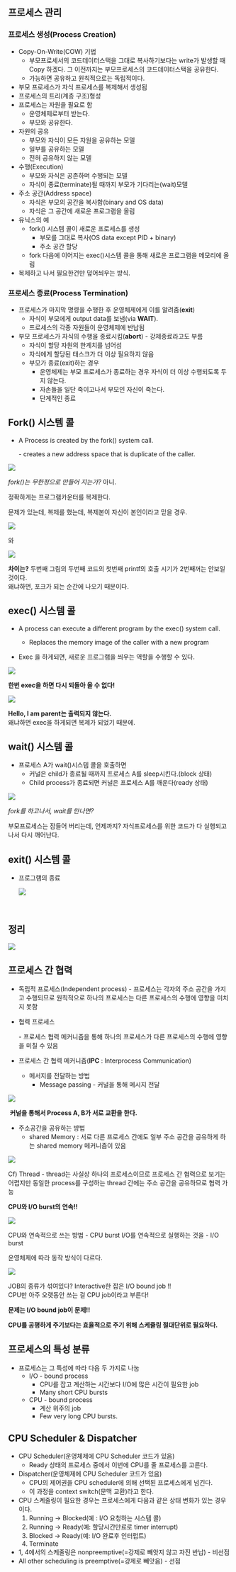 ## 프로세스 관리

###  프로세스 생성(Process Creation)

- Copy-On-Write(COW) 기법
  - 부모프로세서의 코드데이터스택을 그대로 복사하기보다는 write가 발생할 때 Copy 하겠다. 그 이전까지는 부모프로세스의 코드데이터스택을 공유한다.
  - 가능하면 공유하고 원칙적으로는 독립적이다.
- 부모 프로세스가 자식 프로세스를 복제해서 생성됨
- 프로세스의 트리(계층 구조)형성
- 프로세스는 자원을 필요로 함
  - 운영체제로부터 받는다.
  - 부모와 공유한다.
- 자원의 공유
  - 부모와 자식이 모든 자원을 공유하는 모델
  - 일부를 공유하는 모델
  - 전혀 공유하지 않는 모델
- 수행(Execution)
  - 부모와 자식은 공존하며 수행되는 모델
  - 자식이 종료(terminate)될 때까지 부모가 기다리는(wait)모델
- 주소 공간(Address space)
  - 자식은 부모의 공간을 복사함(binary and OS data)
  - 자식은 그 공간에 새로운 프로그램을 올림
- 유닉스의 예
  - fork() 시스템 콜이 새로운 프로세스를 생성
    - 부모를 그대로 복사(OS data except PID + binary)
    - 주소 공간 할당
  - fork 다음에 이어지는 exec()시스템 콜을 통해 새로운 프로그램을 메모리에 올림
- 복제하고 나서 필요한건만 덮어씌우는 방식.

### 프로세스 종료(Process Termination)

- 프로세스가 마지막 명령을 수행한 후 운영체제에게 이를 알려줌(**exit**)
  - 자식이 부모에게 output data를 보냄(via **WAIT**).
  - 프로세스의 각종 자원들이 운영체제에 반납됨
- 부모 프로세스가 자식의 수행을 종료시킴(**abort**) - 강제종료라고도 부름
  - 자식이 할당 자원의 한계치를 넘어섬
  - 자식에게 할당된 태스크가 더 이상 필요하지 않음
  - 부모가 종료(exit)하는 경우
    - 운영체제는 부모 프로세스가 종료하는 경우 자식이 더 이상 수행되도록 두지 않는다.
    - 자손들을 일단 죽이고나서 부모인 자신이 죽는다.
    - 단계적인 종료



## Fork() 시스템 콜

- A Process is created by the fork() system call.

  \- creates a new address space that is duplicate of the caller.

![](https://ws4.sinaimg.cn/large/006tKfTcgy1fmm4d0e5jqj310s0hkn6q.jpg)



*fork()는 무한정으로 만들어 지는가?* 아니.

정확하게는 프로그램카운터를 복제한다.

문제가 있는데, 복제를 했는데, 복제본이 자신이 본인이라고 믿을 경우.



![](https://ws2.sinaimg.cn/large/006tKfTcgy1fmm4jhkb0aj315e0i816k.jpg)

와

![](https://ws2.sinaimg.cn/large/006tKfTcgy1fmm4kxj7ikj315a0iwh1r.jpg)



**차이는?** 두번째 그림의 두번째 코드의 첫번째 printf의 호출 시기가 2번째꺼는 안보일 것이다.  
왜냐하면, 포크가 되는 순간에 나오기 때문이다.



## exec() 시스템 콜

- A process can execute a different program by the exec() system call.
  - Replaces the memory image of the caller with a new program



- Exec 을 하게되면, 새로운 프로그램을 씌우는 역할을 수행할 수 있다.

![](https://ws4.sinaimg.cn/large/006tKfTcgy1fmm4pk4atgj30yg0hsgv0.jpg)



**한번 exec을 하면 다시 되돌아 올 수 없다!**



![](https://ws2.sinaimg.cn/large/006tKfTcgy1fmm4t4hdtqj30s409ijwz.jpg)

**Hello, I am parent는 출력되지 않는다.**  
 왜냐하면 exec을 하게되면 복제가 되었기 때문에.



## wait() 시스템 콜

- 프로세스 A가 wait()시스템 콜을 호출하면
  - 커널은 child가 종료될 때까지 프로세스 A를 sleep시킨다.(block 상태)
  - Child process가 종료되면 커널은 프로세스 A를 깨운다(ready 상태)

![](https://ws2.sinaimg.cn/large/006tKfTcgy1fmm4z4cppnj30zu0joamm.jpg)

*fork를 하고나서, wait를 만나면?*

부모프로세스는 잠들어 버리는데, 언제까지? 자식프로세스를 위한 코드가 다 실행되고 나서 다시 깨어난다.



## exit() 시스템 콜

- 프로그램의 종료

  ![](https://ws1.sinaimg.cn/large/006tKfTcgy1fmm56bbl0bj30yc0gytk3.jpg)

  ​



## 정리

![](https://ws1.sinaimg.cn/large/006tKfTcgy1fmm59d1jy7j313s0oen5n.jpg)





## 프로세스 간 협력

- 독립적 프로세스(Independent process)
  \- 프로세스는 각자의 주소 공간을 가지고 수행되므로 원칙적으로 하나의 프로세스는 다른 프로세스의 수행에 영향을 미치지 못함

- 협력 프로세스

  \- 프로세스 협력 메커니즘을 통해 하나의 프로세스가 다른 프로세스의 수행에 영향을 미칠 수 있음

- 프로세스 간 협력 메커니즘(**IPC** : Interprocess Communication)

  - 메서지를 전달하는 방법
    - Message passing - 커널을 통해 메시지 전달

![](https://ws1.sinaimg.cn/large/006tKfTcgy1fmm5d8725mj30zs0u4ncx.jpg)

​	**커널을 통해서 Process A, B가 서로 교환을 한다.**


- 주소공간을 공유하는 방법
  - shared Memory : 서로 다른 프로세스 간에도 일부 주소 공간을 공유하게 하는 shared memory 메커니즘이 있음

![](https://ws1.sinaimg.cn/large/006tKfTcgy1fmm5ezdw2tj30yk0u6e1q.jpg)



Cf) Thread - thread는 사실상 하나의 프로세스이므로 프로세스 간 협력으로 보기는 어렵지만 동일한 process를 구성하는 thread 간에는 주소 공간을 공유하므로 협력 가능

**CPU와 I/O burst의 연속!!**

![](https://ws4.sinaimg.cn/large/006tKfTcgy1fmm61hm0apj30zq0tads0.jpg)

CPU와 연속적으로 쓰는 방법 - CPU burst
I/O를 연속적으로 실행하는 것을 - I/O burst

운영체제에 따라 동작 방식이 다르다.

![](https://ws3.sinaimg.cn/large/006tKfTcgy1fmm62bljgaj30za0tkqku.jpg)



JOB의 종류가 섞여있다?
Interactive한 잡은 I/O bound job !!  
CPU만 아주 오랫동안 쓰는 걸 CPU job이라고 부른다!  

**문제는 I/O bound job이 문제!!**  

**CPU를 공평하게 주기보다는 효율적으로 주기 위해 스케줄링 절대단위로 필요하다.**

## 프로세스의 특성 분류

- 프로세스는 그 특성에 따라 다음 두 가지로 나눔
  - I/O - bound process
    - CPU를 잡고 계산하는 시간보다 I/O에 많은 시간이 필요한 job
    - Many short CPU bursts
  - CPU - bound process
    - 계산 위주의 job
    - Few very long CPU bursts.



## CPU Scheduler & Dispatcher

- CPU Scheduler(운영체제에 CPU Scheduler 코드가 있음)
  - Ready 상태의 프로세스 중에서 이번에 CPU를 줄 프로세스를 고른다.
- Dispatcher(운영체제에 CPU Scheduler 코드가 있음)
  - CPU의 제어권을 CPU scheduler에 의해 선택된 프로세스에게 넘긴다.
  - 이 과정을 context switch(문맥 교환)라고 한다.
- CPU 스켸줄링이 필요한 경우는 프로세스에게 다음과 같은 상태 변화가 있는 경우이다.
  1. Running -> Blocked(예 : I/O 요청하는 시스템 콜)
  2. Running -> Ready(예: 할당시간만료로 timer interrupt)
  3. Blocked -> Ready(예: I/O 완료후 인터럽트)
  4. Terminate
- 1, 4에서의 스케줄링은 nonpreemptive(=강제로 빼앗지 않고 자진 반납) - 비선점
- All other scheduling is preemptive(=강제로 빼앗음) - 선점